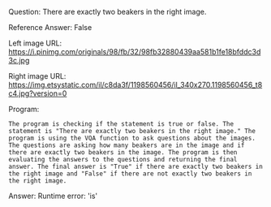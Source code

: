 Question: There are exactly two beakers in the right image.

Reference Answer: False

Left image URL: https://i.pinimg.com/originals/98/fb/32/98fb32880439aa581b1fe18bfddc3d3c.jpg

Right image URL: https://img.etsystatic.com/il/c8da3f/1198560456/il_340x270.1198560456_t8c4.jpg?version=0

Program:

```
The program is checking if the statement is true or false. The statement is "There are exactly two beakers in the right image." The program is using the VQA function to ask questions about the images. The questions are asking how many beakers are in the image and if there are exactly two beakers in the image. The program is then evaluating the answers to the questions and returning the final answer. The final answer is "True" if there are exactly two beakers in the right image and "False" if there are not exactly two beakers in the right image.
```
Answer: Runtime error: 'is'

